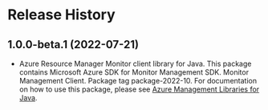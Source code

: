 # Release History

## 1.0.0-beta.1 (2022-07-21)

- Azure Resource Manager Monitor client library for Java. This package contains Microsoft Azure SDK for Monitor Management SDK. Monitor Management Client. Package tag package-2022-10. For documentation on how to use this package, please see [Azure Management Libraries for Java](https://aka.ms/azsdk/java/mgmt).
